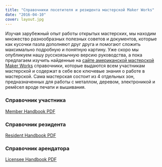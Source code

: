 ```yaml
---
title: "Справочники посетителя и резидента мастерской Maker Works"
date: "2016-04-10"
cover: layout.jpg
---
```


Изучая зарубежный опыт работы открытых мастерских, мы находим множество разнообразных полезных советов и документов, которые как кусочки пазла дополняют друг друга и помогают сложить максимально подробную и понятную картину. Уже скоро мы опубликуем нашу русскоязычную версию руководства, а пока предлагаем изучить найденные на [сайте американской мастерской Maker Works](http://maker-works.com/) справочники, которые выдаются всем участникам мастерской и содержат в себе все ключевые знания о работе в мастерской. Сама мастерская состоит из 4 отдельных зон, предназначенных для работы с металлом, деревом, электроникой и ремёсел вроде печати и вышивания.

### Справочник участника

[Member Handbook PDF](/pdf/memberHandbookV8.pdf)

### Справочник резидента

[Resident Handbook PDF](/pdf/AllHoursHandbook.pdf)

### Справочник арендатора

[Licensee Handbook PDF](/pdf/LicenseeHandbook.pdf)
